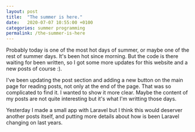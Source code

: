 ```yaml
---
layout: post
title:  "The summer is here."
date:   2020-07-07 10:55:00 +0100
categories: summer programming
permalink: /the-summer-is-here
---
```


Probably today is one of the most hot days of summer, or maybe one of the rest of summer days. It's been hot since morning. 
But the code is there waiting for been written, so I got some more updates for this website and a new posts of course :).

I've been updating the post section and adding a new button on the main page for reading posts, not only at the end of the page. 
That was so complicated to find it. I wanted to show it more clear. Maybe the content of my posts are not quite interesting but it's what I'm writting those days.

Yesterday I made a small app with Laravel but I think this would deserver another posts itself, and putting more details about how is been Laravel changing on last years.
